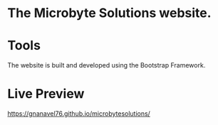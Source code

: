 # The Microbyte Solutions website.

# Tools

The website is built and developed using the Bootstrap Framework.

# Live Preview

https://gnanavel76.github.io/microbytesolutions/

